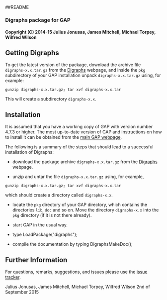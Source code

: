 ##README
### Digraphs package for GAP
#### Copyright (C) 2014-15 Julius Jonusas, James Mitchell, Michael Torpey, Wilfred Wilson

## Getting Digraphs

To get the latest version of the package, download the archive file
`digraphs-x.x.tar.gz` from the
[Digraphs](https://bitbucket.org/james-d-mitchell/digraphs) webpage, and inside
the `pkg` subdirectory of your GAP installation unpack `digraphs-x.x.tar.gz`
using, for example:
```
gunzip digraphs-x.x.tar.gz; tar xvf digraphs-x.x.tar
```
This will create a subdirectory `digraphs-x.x`.

## Installation

It is assumed that you have a working copy of GAP with version number 4.7.3 or
higher.  The most up-to-date version of GAP and instructions on how to install
it can be obtained from the [main GAP webpage](http://www.gap-system.org).

The following is a summary of the steps that should lead to a successful
installation of Digraphs:

* download the package archive `digraphs-x.x.tar.gz` from the
  [Digraphs](https://bitbucket.org/james-d-mitchell/digraphs) webpage.

* unzip and untar the file `digraphs-x.x.tar.gz` using, for example,
```
gunzip digraphs-x.x.tar.gz; tar xvf digraphs-x.x.tar
```
  which should create a directory called `digraphs-x.x`.

* locate the `pkg` directory of your GAP directory, which contains the
  directories `lib`, `doc` and so on. Move the directory `digraphs-x.x` into the
  `pkg` directory (if it is not there already).

* start GAP in the usual way.

* type LoadPackage("digraphs");

* compile the documentation by typing DigraphsMakeDoc();

## Further Information

For questions, remarks, suggestions, and issues please use the
[issue tracker](http://bitbucket.org/james-d-mitchell/digraphs/issues).

Julius Jonusas, James Mitchell, Michael Torpey, Wilfred Wilson
2nd of September 2015
